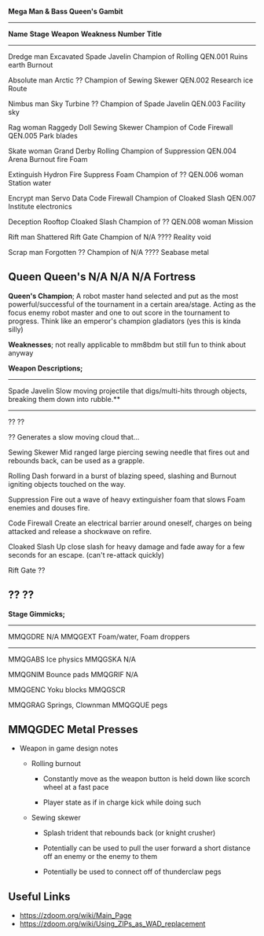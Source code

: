 **Mega Man & Bass Queen's Gambit**

______________________________________________________________________

**Name** **Stage** **Weapon** **Weakness** **Number** **Title**

______________________________________________________________________

Dredge man Excavated Spade Javelin Champion of Rolling QEN.001
Ruins earth Burnout

Absolute man Arctic ?? Champion of Sewing Skewer QEN.002
Research ice
Route

Nimbus man Sky Turbine ?? Champion of Spade Javelin QEN.003
Facility sky

Rag woman Raggedy Doll Sewing Skewer Champion of Code Firewall QEN.005
Park blades

Skate woman Grand Derby Rolling Champion of Suppression QEN.004
Arena Burnout fire Foam

Extinguish Hydron Fire Suppress Foam Champion of ?? QEN.006
woman Station water

Encrypt man Servo Data Code Firewall Champion of Cloaked Slash QEN.007
Institute electronics

Deception Rooftop Cloaked Slash Champion of ?? QEN.008
woman Mission

Rift man Shattered Rift Gate Champion of N/A ????
Reality void

Scrap man Forgotten ?? Champion of N/A ????
Seabase metal

## Queen Queen's N/A N/A N/A Fortress

**Queen's Champion**; A robot master hand selected and put as the most
powerful/successful of the tournament in a certain area/stage. Acting as
the focus enemy robot master and one to out score in the tournament to
progress. Think like an emperor's champion gladiators (yes this is kinda
silly)

**Weaknesses**; not really applicable to mm8bdm but still fun to think
about anyway

**Weapon Descriptions;**

______________________________________________________________________

Spade Javelin Slow moving projectile that digs/multi-hits through
objects, breaking them down into rubble.\*\*

______________________________________________________________________

?? ??

?? Generates a slow moving cloud that...

Sewing Skewer Mid ranged large piercing sewing needle that fires out
and rebounds back, can be used as a grapple.

Rolling Dash forward in a burst of blazing speed, slashing and
Burnout igniting objects touched on the way.

Suppression Fire out a wave of heavy extinguisher foam that slows
Foam enemies and douses fire.

Code Firewall Create an electrical barrier around oneself, charges on
being attacked and release a shockwave on refire.

Cloaked Slash Up close slash for heavy damage and fade away for a few
seconds for an escape. (can't re-attack quickly)

Rift Gate ??

## ?? ??

**Stage Gimmicks;**

______________________________________________________________________

MMQGDRE N/A MMQGEXT Foam/water, Foam
droppers

______________________________________________________________________

MMQGABS Ice physics MMQGSKA N/A

MMQGNIM Bounce pads MMQGRIF N/A

MMQGENC Yoku blocks MMQGSCR

MMQGRAG Springs, Clownman MMQGQUE
pegs

## MMQGDEC Metal Presses

- Weapon in game design notes

  - Rolling burnout

    - Constantly move as the weapon button is held down like
      scorch wheel at a fast pace

    - Player state as if in charge kick while doing such

  - Sewing skewer

    - Splash trident that rebounds back (or knight crusher)

    - Potentially can be used to pull the user forward a short
      distance off an enemy or the enemy to them

    - Potentially be used to connect off of thunderclaw pegs

## Useful Links
- https://zdoom.org/wiki/Main_Page
- https://zdoom.org/wiki/Using_ZIPs_as_WAD_replacement
